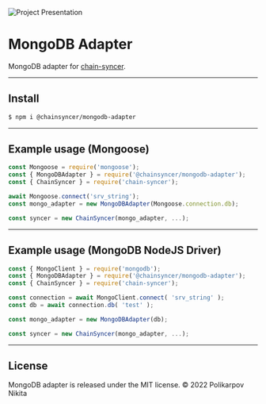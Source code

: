 ![Project Presentation](https://github.com/hereWasKitus/mongodb-adapter/blob/main/public/logo.jpg "MongoDB adapter")

# MongoDB Adapter

MongoDB adapter for [chain-syncer](https://www.npmjs.com/package/chain-syncer).

---

## Install

```bash
$ npm i @chainsyncer/mongodb-adapter
```

---

## Example usage (Mongoose)

```js
const Mongoose = require('mongoose');
const { MongoDBAdapter } = require('@chainsyncer/mongodb-adapter');
const { ChainSyncer } = require('chain-syncer');

await Mongoose.connect('srv_string');
const mongo_adapter = new MongoDBAdapter(Mongoose.connection.db);

const syncer = new ChainSyncer(mongo_adapter, ...);
```

---

## Example usage (MongoDB NodeJS Driver)

```js
const { MongoClient } = require('mongodb');
const { MongoDBAdapter } = require('@chainsyncer/mongodb-adapter');
const { ChainSyncer } = require('chain-syncer');

const connection = await MongoClient.connect( 'srv_string' );
const db = await connection.db( 'test' );

const mongo_adapter = new MongoDBAdapter(db);

const syncer = new ChainSyncer(mongo_adapter, ...);
```

---

## License
MongoDB adapter is released under the MIT license. © 2022 Polikarpov Nikita
